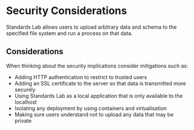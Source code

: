 # Security Considerations

Standards Lab allows users to upload arbitrary data and schema to the specified file system and run a process on that data.

## Considerations

When thinking about the security implications consider mitigations such as:

- Adding HTTP authentication to restrict to trusted users
- Adding an SSL certificate to the server so that data is transmitted more securely
- Using Standards Lab as a local application that is only available to the localhost
- Isolating any deployment by using containers and virtualisation
- Making sure users understand not to upload any data that may be private
